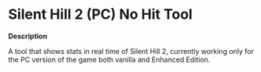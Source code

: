 # Silent Hill 2 (PC) No Hit Tool

**Description**

A tool that shows stats in real time of Silent Hill 2, currently working only for the PC version of the game both vanilla and Enhanced Edition.

